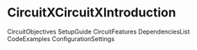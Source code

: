 # CircuitXCircuitXIntroduction
CircuitObjectives
SetupGuide
CircuitFeatures
DependenciesList
CodeExamples
ConfigurationSettings
